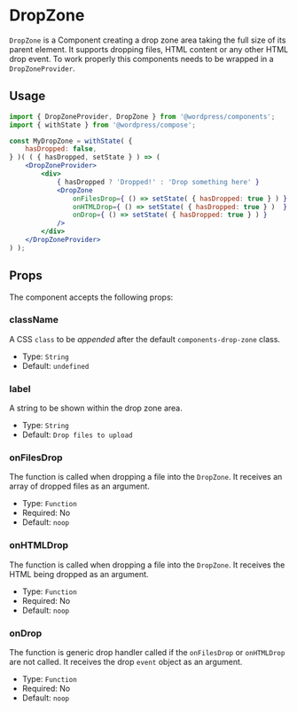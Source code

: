 # DropZone

`DropZone` is a Component creating a drop zone area taking the full size of its parent element. It supports dropping files, HTML content or any other HTML drop event. To work properly this components needs to be wrapped in a `DropZoneProvider`.

## Usage

```jsx
import { DropZoneProvider, DropZone } from '@wordpress/components';
import { withState } from '@wordpress/compose';

const MyDropZone = withState( {
	hasDropped: false,
} )( ( { hasDropped, setState } ) => (
	<DropZoneProvider>
		<div>
			{ hasDropped ? 'Dropped!' : 'Drop something here' }
			<DropZone 
				onFilesDrop={ () => setState( { hasDropped: true } ) }
				onHTMLDrop={ () => setState( { hasDropped: true } )  }
				onDrop={ () => setState( { hasDropped: true } ) } 
			/>
		</div>
	</DropZoneProvider>
) );
```

## Props

The component accepts the following props:

### className

A CSS `class` to be _appended_ after the default `components-drop-zone` class.

- Type: `String`
- Default: `undefined`

### label

A string to be shown within the drop zone area.

- Type: `String`
- Default: `Drop files to upload`

### onFilesDrop

The function is called when dropping a file into the `DropZone`. It receives an array of dropped files as an argument.

- Type: `Function`
- Required: No
- Default: `noop`

### onHTMLDrop

The function is called when dropping a file into the `DropZone`. It receives the HTML being dropped as an argument.

- Type: `Function`
- Required: No
- Default: `noop`

### onDrop

The function is generic drop handler called if the `onFilesDrop` or `onHTMLDrop` are not called. It receives the drop `event` object as an argument.

- Type: `Function`
- Required: No
- Default: `noop`
